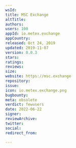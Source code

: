 ```yaml
---
wsId: 
title: MSC Exchange
altTitle: 
authors: 
users: 100
appId: io.metex.exchange
appCountry: 
released: Oct 24, 2019
updated: 2019-11-07
version: 0.0.3
stars: 
ratings: 
reviews: 
size: 
website: https://msc.exchange
repository: 
issue: 
icon: io.metex.exchange.png
bugbounty: 
meta: obsolete
verdict: fewusers
date: 2022-06-22
signer: 
reviewArchive: 
twitter: 
social: 
redirect_from: 

---
```


